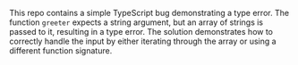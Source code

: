 This repo contains a simple TypeScript bug demonstrating a type error. The function `greeter` expects a string argument, but an array of strings is passed to it, resulting in a type error. The solution demonstrates how to correctly handle the input by either iterating through the array or using a different function signature.